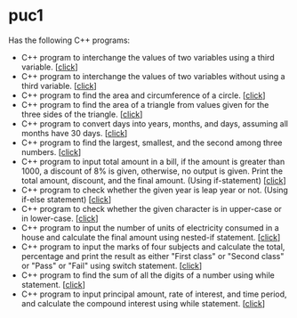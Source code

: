 # puc1
Has the following C++ programs:  
  - C++ program to interchange the values of two variables using a third variable. [[click](/1.cpp)]
  - C++ program to interchange the values of two variables without using a third variable. [[click](/2.cpp)]
  - C++ program to find the area and circumference of a circle. [[click](/3.cpp)]
  - C++ program to find the area of a triangle from values given for the three sides of the triangle. [[click](/4.cpp)]
  - C++ program to convert days into years, months, and days, assuming all months have 30 days. [[click](/5.cpp)]
  - C++ program to find the largest, smallest, and the second among three numbers. [[click](/6.cpp)]
  - C++ program to input total amount in a bill, if the amount is greater than 1000, a discount of 8% is given, otherwise, no output is given. Print the total amount, discount, and the final amount. (Using if-statement) [[click](/7.cpp)]
  - C++ program to check whether the given year is leap year or not. (Using if-else statement) [[click](/8.cpp)]
  - C++ program to check whether the given character is in upper-case or in lower-case. [[click](/9.cpp)]
  - C++ program to input the number of units of electricity consumed in a house and calculate the final amount using nested-if statement. [[click](/10.cpp)]
  - C++ program to input the marks of four subjects and calculate the total, percentage and print the result as either "First class" or "Second class" or "Pass" or "Fail" using switch statement. [[click](/11.cpp)]
  - C++ program to find the sum of all the digits of a number using while statement. [[click](/12.cpp)]
  - C++ program to input principal amount, rate of interest, and time period, and calculate the compound interest using while statement. [[click](/13.cpp)]
